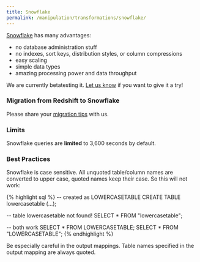 ```yaml
---
title: Snowflake
permalink: /manipulation/transformations/snowflake/
---
```


[Snowflake](http://www.snowflake.net/) has many advantages:

- no database administration stuff
- no indexes, sort keys, distribution styles, or column compressions
- easy scaling 
- simple data types 
- amazing processing power and data throughput

We are currently betatesting it. [Let us know](mailto:support@keboola.com) if you want to give it a try! 

### Migration from Redshift to Snowflake

Please share your [migration tips](http://wiki.keboola.com/home/keboola-connection/user-space/transformations/snowflake/redshift-snowflake) with us.

### Limits
Snowflake queries are **limited** to 3,600 seconds by default.

### Best Practices

Snowflake is case sensitive. All unquoted table/column names are converted to upper case, quoted names keep their case. So this will not work:

{% highlight sql %}
-- created as LOWERCASETABLE
CREATE TABLE lowercasetable (...);

-- table lowercasetable not found!
SELECT * FROM "lowercasetable";

-- both work
SELECT * FROM LOWERCASETABLE;
SELECT * FROM "LOWERCASETABLE";
{% endhighlight %}
 
Be especially careful in the output mappings. Table names specified in the output mapping are always quoted.
